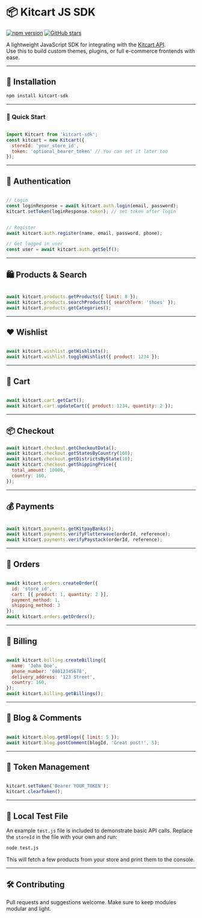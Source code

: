 # 📦 Kitcart JS SDK

[![npm version](https://img.shields.io/npm/v/kitcart-sdk?color=blue)](https://www.npmjs.com/package/kitcart-sdk)
[![GitHub stars](https://img.shields.io/github/stars/Kitcart/kitcart-js-sdk?style=social)](https://github.com/Kitcart/kitcart-js-sdk)

A lightweight JavaScript SDK for integrating with the [Kitcart API](https://usekitcart.com).  
Use this to build custom themes, plugins, or full e-commerce frontends with ease.

---

## 🔧 Installation

```bash
npm install kitcart-sdk

```
___

### 🚀 Quick Start

```js

import Kitcart from 'kitcart-sdk';
const kitcart = new Kitcart({
  storeId: 'your_store_id',
  token: 'optional_bearer_token' // You can set it later too
});

```
___

## 🔐 Authentication

```js

// Login
const loginResponse = await kitcart.auth.login(email, password);
kitcart.setToken(loginResponse.token); // set token after login


// Register
await kitcart.auth.register(name, email, password, phone);

// Get logged in user
const user = await kitcart.auth.getSelf();


```
___

## 🛍️ Products & Search


```js

await kitcart.products.getProducts({ limit: 8 });
await kitcart.products.searchProducts({ searchTerm: 'shoes' });
await kitcart.products.getCategories();
```
___

## ❤️ Wishlist
```js

await kitcart.wishlist.getWishlists();
await kitcart.wishlist.toggleWishlist({ product: 1234 });
```
___

## 🛒 Cart
```js

await kitcart.cart.getCart();
await kitcart.cart.updateCart({ product: 1234, quantity: 2 });

```
___

## 📦 Checkout

```js
await kitcart.checkout.getCheckoutData();
await kitcart.checkout.getStatesByCountry(160);
await kitcart.checkout.getDistrictsByState(10);
await kitcart.checkout.getShippingPrice({
  total_amount: 10000,
  country: 160,
});


```
___

## 💰 Payments

```js

await kitcart.payments.getKitpayBanks();
await kitcart.payments.verifyFlutterwave(orderId, reference);
await kitcart.payments.verifyPaystack(orderId, reference);

```
___

## 📑 Orders

```js

await kitcart.orders.createOrder({
  id: 'store_id',
  cart: [{ product: 1, quantity: 2 }],
  payment_method: 1,
  shipping_method: 3
});
await kitcart.orders.getOrders();

```
___

## 🧾 Billing

```js

await kitcart.billing.createBilling({
  name: 'John Doe',
  phone_number: '08012345678',
  delivery_address: '123 Street',
  country: 160,
});
await kitcart.billing.getBillings();

```
___
## 📝 Blog & Comments
```js

await kitcart.blog.getBlogs({ limit: 5 });
await kitcart.blog.postComment(blogId, 'Great post!', 5);
```
___
## 📌 Token Management
```js

kitcart.setToken('Bearer YOUR_TOKEN');
kitcart.clearToken();
```
___
## 🧪 Local Test File
An example `test.js` file is included to demonstrate basic API calls. Replace the `storeId` in the file with your own and run:
```bash
node test.js
```

This will fetch a few products from your store and print them to the console.
___

## 🛠️ Contributing
Pull requests and suggestions welcome. Make sure to keep modules modular and light.


